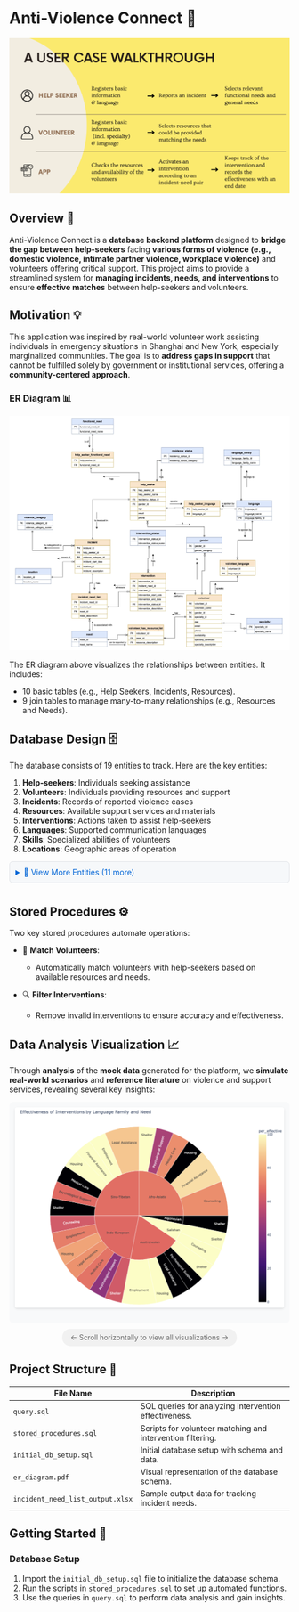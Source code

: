 # Anti-Violence Connect 🤝

![User Case Walk-Through](./images/user_case.png)

## Overview 🎯

Anti-Violence Connect is a **database backend platform** designed to **bridge the gap between help-seekers** facing **various forms of violence (e.g., domestic violence, intimate partner violence, workplace violence)** and volunteers offering critical support. This project aims to provide a streamlined system for **managing incidents, needs, and interventions** to ensure **effective matches** between help-seekers and volunteers.

## Motivation 💡

This application was inspired by real-world volunteer work assisting individuals in emergency situations in Shanghai and New York, especially marginalized communities. The goal is to **address gaps in support** that cannot be fulfilled solely by government or institutional services, offering a **community-centered approach**.

### ER Diagram 📊

![ER Diagram](./images/er_diagram.jpg)

The ER diagram above visualizes the relationships between entities. It includes:

- 10 basic tables (e.g., Help Seekers, Incidents, Resources).
- 9 join tables to manage many-to-many relationships (e.g., Resources and Needs).

## Database Design 🗄️

The database consists of 19 entities to track. Here are the key entities:

1. **Help-seekers**: Individuals seeking assistance
2. **Volunteers**: Individuals providing resources and support
3. **Incidents**: Records of reported violence cases
4. **Resources**: Available support services and materials
5. **Interventions**: Actions taken to assist help-seekers
6. **Languages**: Supported communication languages
7. **Skills**: Specialized abilities of volunteers
8. **Locations**: Geographic areas of operation

<details>
<summary style="cursor: pointer; color: #0366d6; padding: 10px; background-color: #f6f8fa; border: 1px solid #e1e4e8; border-radius: 6px; margin: 10px 0;">
    📑 View More Entities (11 more)
</summary>

9. **Violence_Types**: Categories of violence reported
10. **Need_Types**: Types of assistance required
11. **Contact_Methods**: Ways to reach help-seekers/volunteers
12. **Availability**: Volunteer scheduling information
13. **Emergency_Contacts**: Backup contact information
14. **Service_Areas**: Regions where support is available
15. **Resource_Categories**: Classification of available resources
16. **Qualifications**: Volunteer certifications and training
17. **Status_Updates**: Progress tracking for interventions
18. **Feedback**: Post-intervention evaluations
19. **Documentation**: Required paperwork and records

</details>

## Stored Procedures ⚙️

Two key stored procedures automate operations:

- 🤝 **Match Volunteers**:
  - Automatically match volunteers with help-seekers based on available resources and needs.

- 🔍 **Filter Interventions**:
  - Remove invalid interventions to ensure accuracy and effectiveness.

## Data Analysis Visualization 📈

Through **analysis** of the **mock data** generated for the platform, we **simulate real-world scenarios** and **reference literature** on violence and support services, revealing several key insights:

<div style="width: 100%; 
            overflow-x: auto; 
            white-space: nowrap; 
            padding-bottom: 15px; 
            background: #f8f9fa; 
            border-radius: 8px;">
    <div style="padding: 10px;">
        <img src="./query_data_visualization/query_image/effective_interventions_langugage_family_need.png" alt="Language Family Impact" style="display: inline-block; margin-right: 20px; max-height: 400px; border-radius: 4px; box-shadow: 0 2px 4px rgba(0,0,0,0.1);">
        <img src="./query_data_visualization/query_image/effectiveness_functional_needs_over_time.png" alt="Functional Needs" style="display: inline-block; margin-right: 20px; max-height: 400px; border-radius: 4px; box-shadow: 0 2px 4px rgba(0,0,0,0.1);">
        <img src="./query_data_visualization/query_image/need_violence_category.png" alt="Needs Distribution" style="display: inline-block; margin-right: 20px; max-height: 400px; border-radius: 4px; box-shadow: 0 2px 4px rgba(0,0,0,0.1);">
        <img src="./query_data_visualization/query_image/intervention_duration.png" alt="Intervention Duration" style="display: inline-block; margin-right: 20px; max-height: 400px; border-radius: 4px; box-shadow: 0 2px 4px rgba(0,0,0,0.1);">
        <img src="./query_data_visualization/query_image/residency_status_violence_category.png" alt="Residency Status" style="display: inline-block; margin-right: 20px; max-height: 400px; border-radius: 4px; box-shadow: 0 2px 4px rgba(0,0,0,0.1);">
    </div>
</div>

<div style="text-align: center; margin-top: 10px; margin-bottom: 20px;">
    <span style="display: inline-block; 
                 padding: 8px 15px; 
                 background: #f1f1f1; 
                 border-radius: 15px; 
                 font-size: 0.9em; 
                 color: #666;">
        ← Scroll horizontally to view all visualizations →
    </span>
</div>

## Project Structure 📁

| File Name                  | Description                                                |
|----------------------------|------------------------------------------------------------|
| `query.sql`                | SQL queries for analyzing intervention effectiveness.      |
| `stored_procedures.sql`    | Scripts for volunteer matching and intervention filtering. |
| `initial_db_setup.sql`     | Initial database setup with schema and data.              |
| `er_diagram.pdf`           | Visual representation of the database schema.             |
| `incident_need_list_output.xlsx` | Sample output data for tracking incident needs.       |

## Getting Started 🚀

### Database Setup

1. Import the `initial_db_setup.sql` file to initialize the database schema.
2. Run the scripts in `stored_procedures.sql` to set up automated functions.
3. Use the queries in `query.sql` to perform data analysis and gain insights.